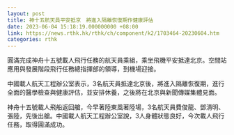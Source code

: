 ```yaml
---
layout: post
title: 神十五航天員平安抵京　將進入隔離恢復期作健康評估
date: 2023-06-04 15:18:19.000000000 +08:00
link: https://news.rthk.hk/rthk/ch/component/k2/1703464-20230604.htm
categories: rthk
---
```


圓滿完成神舟十五號載人飛行任務的航天員乘組，乘坐飛機平安抵達北京。空間站應用與發展階段飛行任務總指揮部的領導，到機場迎接。

中國載人航天工程辦公室表示，3名航天員抵達北京後，將進入隔離恢復期，進行全面的醫學檢查與健康評估，並安排休養，之後將在北京與新聞傳媒集體見面。

神舟十五號載人飛船返回艙，今早著陸東風著陸場，3名航天員費俊龍、鄧清明、張陸，先後出艙。中國載人航天工程辦公室說，3人身體狀態良好，今次載人飛行任務，取得圓滿成功。
